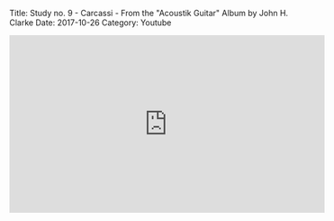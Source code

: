 Title: Study no. 9 - Carcassi - From the "Acoustik Guitar" Album by John H. Clarke
Date: 2017-10-26
Category: Youtube

<iframe width="560" height="315" src="https://www.youtube.com/embed/EbgNi6eEySI" title="YouTube video player" frameborder="0" allow="accelerometer; autoplay; clipboard-write; encrypted-media; gyroscope; picture-in-picture" allowfullscreen></iframe>

